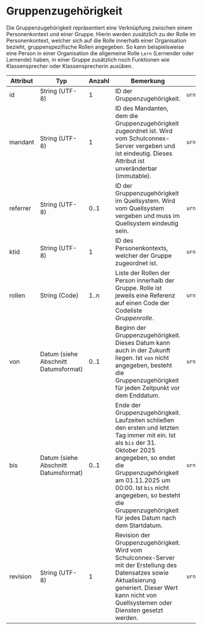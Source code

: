 # Gruppenzugehörigkeit

Die Gruppenzugehörigkeit repräsentiert eine Verknüpfung zwischen einem Personenkontext und einer Gruppe.
Hierin werden zusätzlich zu der Rolle im Personenkontext, welcher sich auf die Rolle innerhalb einer
Organisation bezieht, gruppenspezifische Rollen angegeben. So kann beispielsweise eine Person in einer
Organisation die allgemeine Rolle `Lern` (Lernender oder Lernende) haben, in einer Gruppe zusätzlich
noch Funktionen wie Klassensprecher oder Klassensprecherin ausüben.

| Attribut  | Typ                              | Anzahl   | Bemerkung                                                                                                                                    | Qualifizierter Name                                |
|-----------|----------------------------------|----------|----------------------------------------------------------------------------------------------------------------------------------------------|---------------------------------------------------|
| id        | String (UTF-8)                  | 1        | ID der Gruppenzugehörigkeit.                                                                                                                 | `urn:schulconnex:de:gruppenzugehoerigkeit:id`     |
| mandant   | String (UTF-8)                  | 1        | ID des Mandanten, dem die Gruppenzugehörigkeit zugeordnet ist. Wird vom Schulconnex-Server vergeben und ist eindeutig. Dieses Attribut ist unveränderbar (immutable). | `urn:schulconnex:de:gruppenzugehoerigkeit:mandant` |
| referrer  | String (UTF-8)                  | 0..1     | ID der Gruppenzugehörigkeit im Quellsystem. Wird vom Quellsystem vergeben und muss im Quellsystem eindeutig sein.                           | `urn:schulconnex:de:gruppenzugehoerigkeit:referrer` |
| ktid      | String (UTF-8)                  | 1        | ID des Personenkontexts, welcher der Gruppe zugeordnet ist.                                                                                  | `urn:schulconnex:de:gruppenzugehoerigkeit:ktid`    |
| rollen    | String (Code)                   | 1..n     | Liste der Rollen der Person innerhalb der Gruppe. Rolle ist jeweils eine Referenz auf einen Code der Codeliste *Gruppenrolle*.               | `urn:schulconnex:de:gruppenzugehoerigkeit:rollen`  |
| von       | Datum (siehe Abschnitt Datumsformat) | 0..1     | Beginn der Gruppenzugehörigkeit. Dieses Datum kann auch in der Zukunft liegen. Ist `von` nicht angegeben, besteht die Gruppenzugehörigkeit für jeden Zeitpunkt vor dem Enddatum. | `urn:schulconnex:de:gruppenzugehoerigkeit:von`     |
| bis       | Datum (siehe Abschnitt Datumsformat) | 0..1     | Ende der Gruppenzugehörigkeit. Laufzeiten schließen den ersten und letzten Tag immer mit ein. Ist als `bis` der 31. Oktober 2025 angegeben, so endet die Gruppenzugehörigkeit am 01.11.2025 um 00:00. Ist `bis` nicht angegeben, so besteht die Gruppenzugehörigkeit für jedes Datum nach dem Startdatum. | `urn:schulconnex:de:gruppenzugehoerigkeit:bis`     |
| revision  | String (UTF-8)                  | 1        | Revision der Gruppenzugehörigkeit. Wird vom Schulconnex-Server mit der Erstellung des Datensatzes sowie Aktualisierung generiert. Dieser Wert kann nicht von Quellsystemen oder Diensten gesetzt werden. | `urn:schulconnex:de:gruppenzugehoerigkeit:revision` |

